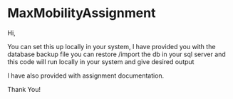 # MaxMobilityAssignment

Hi,

You can set this up locally in your system, I have provided you with the database backup file you can restore /import the db in your sql server and this code will run locally in your system and give desired output

I have also provided with assignment documentation.

Thank You!
